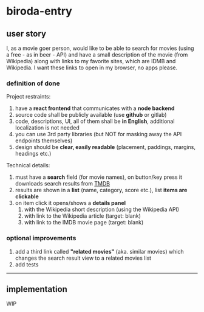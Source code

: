 # biroda-entry

## user story

I, as a movie goer person, would like to be able to search for movies (using a free - as in beer - API)
and have a small description of the movie (from Wikipedia) along with links to my favorite sites,
which are IDMB and Wikipedia. I want these links to open in my browser, no apps please.

### definition of done

Project restraints:

1. have a **react frontend** that communicates with a **node backend**
2. source code shall be publicly available (use **github** or gitlab)
3. code, descriptions, UI, all of them shall be **in English**, additional localization is not needed
4. you can use 3rd party libraries (but NOT for masking away the API endpoints themselves)
5. design should be **clear, easily readable** (placement, paddings, margins, headings etc.)

Technical details:

1. must have a **search** field (for movie names), on button/key press it downloads
   search results from [TMDB](https://developers.themoviedb.org/3/getting-started/introduction)
2. results are shown in a **list** (name, category, score etc.), list **items are clickable**
3. on item click it opens/shows a **details panel**
   1. with the Wikipedia short description (using the Wikipedia API)
   2. with link to the Wikipedia article (target: blank)
   3. with link to the IMDB movie page (target: blank)

### optional improvements

1. add a third link called **"related movies"** (aka. similar movies) which changes
   the search result view to a related movies list
2. add tests

---

## implementation

WIP
